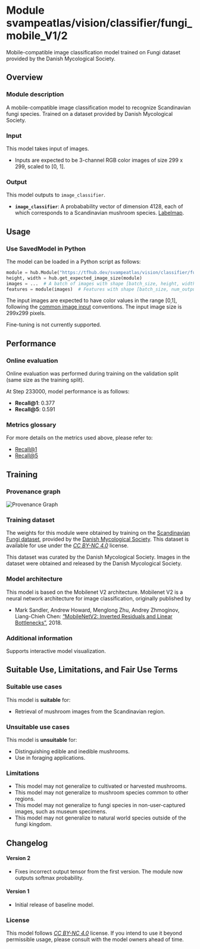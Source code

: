 # Module svampeatlas/vision/classifier/fungi_mobile_V1/2

Mobile-compatible image classification model trained on Fungi dataset provided
by the Danish Mycological Society.

<!-- asset-path: @visionkit/project_v/classifier/fungi_V1/3 -->
<!-- task: image-classification -->
<!-- network-architecture: mobilenet-v2 -->
<!-- fine-tunable: false -->
<!-- format: hub -->
<!-- interactive-visualizer: mobile_mushroom_classifier -->
<!-- license: cc-by-nc-4.0 -->

## Overview

### Module description

A mobile-compatible image classification model to recognize Scandinavian fungi
species. Trained on a dataset provided by Danish Mycological Society.

### Input

This model takes input of images.

*   Inputs are expected to be 3-channel RGB color images of size 299 x 299,
    scaled to [0, 1].

### Output

This model outputs to `image_classifier`.

*   **`image_classifier`**: A probabability vector of dimension 4128, each of
    which corresponds to a Scandinavian mushroom species.
    [Labelmap](https://www.gstatic.com/aihub/tfhub/labelmaps/fungiv2_labelmap.csv).

## Usage

### Use SavedModel in Python

The model can be loaded in a Python script as follows:

```python
module = hub.Module("https://tfhub.dev/svampeatlas/vision/classifier/fungi_mobile_V1/2")
height, width = hub.get_expected_image_size(module)
images = ...  # A batch of images with shape [batch_size, height, width, 3].
features = module(images)  # Features with shape [batch_size, num_outputs].
```

The input images are expected to have color values in the range [0,1], following
the
[common image input](https://www.tensorflow.org/hub/common_signatures/images#input)
conventions. The input image size is 299x299 pixels.

Fine-tuning is not currently supported.

## Performance

### Online evaluation

Online evaluation was performed during training on the validation split (same
size as the training split).

At Step 233000, model performance is as follows:

*   **Recall@1**: 0.377
*   **Recall@5**: 0.591

### Metrics glossary

For more details on the metrics used above, please refer to:

*   [Recall@1](https://www.tensorflow.org/api_docs/python/tf/compat/v1/metrics/recall_at_k)
*   [Recall@5](https://www.tensorflow.org/api_docs/python/tf/compat/v1/metrics/recall_at_k)

## Training

### Provenance graph

![Provenance Graph](https://www.gstatic.com/aihub/tfhub/provenance_graphs/fungimobilev1_public.svg)

### Training dataset

The weights for this module were obtained by training on the
[Scandinavian Fungi dataset](https://www.gbif.org/dataset/84d26682-f762-11e1-a439-00145eb45e9a),
provided by the [Danish Mycological Society](http://www.svampe.dk/). This
dataset is available for use under the
*[CC BY-NC 4.0](https://creativecommons.org/licenses/by-nc/4.0/)* license.

This dataset was curated by the Danish Mycological Society. Images in the
dataset were obtained and released by the Danish Mycological Society.

### Model architecture

This model is based on the Mobilenet V2 architecture. Mobilenet V2 is a neural
network architecture for image classification, originally published by

*   Mark Sandler, Andrew Howard, Menglong Zhu, Andrey Zhmoginov, Liang-Chieh
    Chen:
    [“MobileNetV2: Inverted Residuals and Linear Bottlenecks”](https://arxiv.org/abs/1801.04381), 2018.

### Additional information

Supports interactive model visualization.

## Suitable Use, Limitations, and Fair Use Terms

### Suitable use cases

This model is **suitable** for:

*   Retrieval of mushroom images from the Scandinavian region.

### Unsuitable use cases

This model is **unsuitable** for:

*   Distinguishing edible and inedible mushrooms.
*   Use in foraging applications.

### Limitations

*   This model may not generalize to cultivated or harvested mushrooms.
*   This model may not generalize to mushroom species common to other regions.
*   This model may not generalize to fungi species in non-user-captured images,
    such as museum specimens.
*   This model may not generalize to natural world species outside of the fungi
    kingdom.

## Changelog

#### Version 2

*   Fixes incorrect output tensor from the first version. The module now outputs
    softmax probability.

#### Version 1

*   Initial release of baseline model.

### License

This model follows
*[CC BY-NC 4.0](https://creativecommons.org/licenses/by-nc/4.0/)* license. If
you intend to use it beyond permissible usage, please consult with the model
owners ahead of time.
